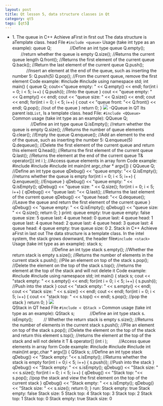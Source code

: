 ```yaml
---
layout: post
title: Qt lesson 5, data structure classes in Qt
category: qt5
tags: [qt5]
---
```

* 1\. The queue in C++
Achieve aFirst in first out The data structure is aTemplate class. head File `#include <queue>`
Usage (take int type as an example):
    queue<int> Q; 　　　　//Define an int type queue Q.empty(); 　　//return whether the queue is empty Q.size(); //Returns the current queue length Q.front(); //Returns the first element of the current queue Q.back(); //Return the last element of the current queue Q.push(); 　　 　//Insert an element at the end of the queue, such as inserting the number 5: Q.push(5) Q.pop(); //From the current queue, remove the first element 
Code example:
    #include <iostream> #include <queue> using namespace std; int main() { queue<int> Q; cout<<"queue empty: " << Q.empty() << endl; for(int i = 0; i < 5; i++) { Q.push(i); //Into the queue } cout << "queue empty: " << Q.empty() << endl; cout << "queue size: " << Q.size() << endl; cout << endl; for(int i = 0; i < 5; i++) { cout << "queue front: "<< Q.front() << endl; Q.pop(); //out of the queue } return 0; } 
![ ](https://img-blog.csdnimg.cn/20191205102429487.png)
-QQueue in QT
Its parent is`QList`, Is a template class. head File: `#include <QQueue>`
Common usage (take int type as an example):
    QQueue<int> Q; 　　　　 //Define an int type queue Q.isEmpty(); //return whether the queue is empty Q.size(); //Returns the number of queue elements Q.clear(); //Empty the queue Q.enqueue(); //Add an element to the end of the queue, such as inserting the number 5: Q.enqueue(5) Q.dequeue(); //Delete the first element of the current queue and return this element Q.head(); //Returns the first element of the current queue Q.last(); //Returns the element at the end of the current queue T& operator[]( int i ); //Access queue elements in array form 
Code example:
    #include <QApplication> #include <QQueue> #include <QDebug> int main(int argc,char * argv[]) { QQueue<int> Q; //Define an int type queue qDebug() << "queue empty: "<< Q.isEmpty(); //returns whether the queue is empty for(int i = 0; i < 5; i++) { Q.enqueue(i); //Enqueue } qDebug() << "queue empty: " << Q.isEmpty(); qDebug() << "queue size: " << Q.size(); for(int i = 0; i < 5; i++) { 	 qDebug() << "queue last: "<< Q.last(); //Returns the last element of the current queue 	 qDebug() << "queue head: "<< Q.dequeue(); //Leave the queue and return the first element of the current queue } qDebug() << "queue empty: " << Q.isEmpty(); qDebug() << "queue size: " << Q.size(); return 0; } 
print:
    queue empty: true queue empty: false queue size: 5 queue last: 4 queue head: 0 queue last: 4 queue head: 1 queue last: 4 queue head: 2 queue last: 4 queue head: 3 queue last: 4 queue head: 4 queue empty: true queue size: 0 
2\. Stack in C++
Achieve aFirst in last out The data structure is a template class. In the intel system, the stack grows downward, the header file`#include <stack>`
Usage (take int type as an example):
    stack <int> s; 　　　　　　　　　 //Define an int type stack s.empty(); //Whether the return stack is empty s.size(); //Returns the number of elements in the current stack s.push(); //Pile an element on top of the stack s.pop(); //Delete the element on the top of the stack s.top(); //returns the element at the top of the stack and will not delete it 
Code example:
    #include <iostream> #include <stack> using namespace std; int main() { stack<int> s; cout << "stack empty: " << s.empty() << endl; for(int i = 0; i < 5; i++) { s.push(i); //Push into the stack } cout << "stack empty: " << s.empty() << endl; cout << "stack size: " << s.size() << endl; cout << endl; for(int i = 0; i < 5; i++) { cout << "stack top: " << s.top() << endl; s.pop(); //pop the stack } return 0; } 
![ ](https://img-blog.csdnimg.cn/20191205103904992.png)  
QStack in QT
head File `#include < QStack >`
Common usage (take int type as an example):
    QStack <int> s; 　　　 //Define an int type stack s. isEmpty(); 　　 // Whether the return stack is empty s.size(); //Returns the number of elements in the current stack s.push(); //Pile an element on top of the stack s.pop(); //Delete the element on the top of the stack and return this element s.top(); //returns the element at the top of the stack and will not delete it T & operator[] (int i ); 　　 //Access queue elements in array form 
Code example:
    #include <QApplication> #include <QStack> #include <QDebug> int main(int argc,char * argv[]) { QStack <int> s; //Define an int type stack qDebug() << "Stack empty: "<< s.isEmpty(); //Returns whether the stack is empty for(int i = 0;i < 5; i++) { s.push(i); //Push into the stack } qDebug() << "Stack empty: " << s.isEmpty(); qDebug() << "Stack size: " << s.size(); for(int i = 0; i < 5; i++) { qDebug() << "Stack top: "<< s.pop(); //pop the stack and view the first element on the top of the current stack } qDebug() << "Stack empty: " << s.isEmpty(); qDebug() << "Stack size: " << s.size(); return 0; } 
run:
    Stack empty: true Stack empty: false Stack size: 5 Stack top: 4 Stack top: 3 Stack top: 2 Stack top: 1 Stack top: 0 Stack empty: true Stack size: 0